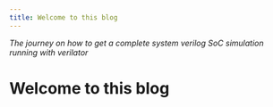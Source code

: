 ```yaml
---
title: Welcome to this blog
---
```


*The journey on how to get a complete system verilog SoC simulation running with verilator*

# Welcome to this blog